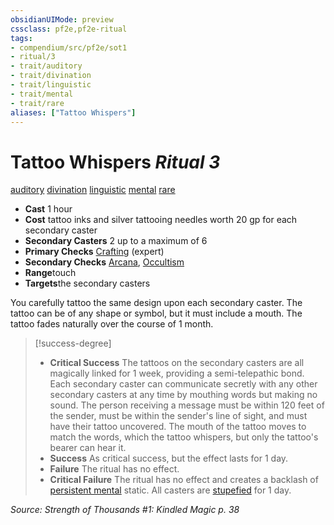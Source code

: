 ```yaml
---
obsidianUIMode: preview
cssclass: pf2e,pf2e-ritual
tags:
- compendium/src/pf2e/sot1
- ritual/3
- trait/auditory
- trait/divination
- trait/linguistic
- trait/mental
- trait/rare
aliases: ["Tattoo Whispers"]
---
```

# Tattoo Whispers *Ritual 3*  
[auditory](../../../Rules/traits/auditory.md)  [divination](../../../Rules/traits/divination.md)  [linguistic](../../../Rules/traits/linguistic.md)  [mental](../../../Rules/traits/mental.md)  [rare](../../../Rules/traits/rare.md)  

- **Cast** 1 hour
- **Cost** tattoo inks and silver tattooing needles worth 20 gp for each secondary caster
- **Secondary Casters** 2 up to a maximum of 6
- **Primary Checks** [Crafting](../../skills.md#Crafting) (expert)
- **Secondary Checks** [Arcana](../../skills.md#Arcana), [Occultism](../../skills.md#Occultism)
- **Range**touch
- **Targets**the secondary casters

You carefully tattoo the same design upon each secondary caster. The tattoo can be of any shape or symbol, but it must include a mouth. The tattoo fades naturally over the course of 1 month.

> [!success-degree] 
> - **Critical Success** The tattoos on the secondary casters are all magically linked for 1 week, providing a semi-telepathic bond. Each secondary caster can communicate secretly with any other secondary casters at any time by mouthing words but making no sound. The person receiving a message must be within 120 feet of the sender, must be within the sender's line of sight, and must have their tattoo uncovered. The mouth of the tattoo moves to match the words, which the tattoo whispers, but only the tattoo's bearer can hear it.
> - **Success** As critical success, but the effect lasts for 1 day.
> - **Failure** The ritual has no effect.
> - **Critical Failure** The ritual has no effect and creates a backlash of [persistent mental](../../../Rules/conditions.md#Persistent%20Damage) static. All casters are [stupefied](../../../Rules/conditions.md#Stupefied) for 1 day.

*Source: Strength of Thousands #1: Kindled Magic p. 38*
